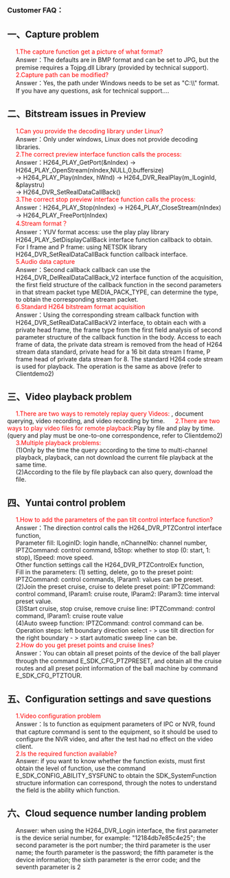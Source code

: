 ### Customer FAQ： ###

## 一、Capture problem

<div style="color:red;margin-left:20px;">
  1.The capture function get a picture of what format?
</div>
<div style="margin-left:20px;">
    Answer：The defaults are in BMP format and can be set to JPG, but the premise requires a Tojpg.dll Library (provided by technical support).
</div>
<div style="color:red;margin-left:20px;">
  2.Capture path can be modified?
</div>
<div style="margin-left:20px;">
    Answer：Yes, the path under Windows needs to be set as "C:\\" format.<br/>
  If you have any questions, ask for technical support....

</div>

## 二、Bitstream issues in Preview

<div style="color:red;margin-left:20px;">
  1.Can you provide the decoding library under Linux?
</div>
<div style="margin-left:20px;">
    Answer：Only under windows, Linux does not provide decoding libraries.
</div>
<div style="color:red;margin-left:20px;">
  2.The correct preview interface function calls the process:
</div>
<div style="margin-left:20px;">
    Answer：H264_PLAY_GetPort(&nIndex) -> H264_PLAY_OpenStream(nIndex,NULL,0,buffersize) <br/>
	  -> H264_PLAY_Play(nIndex, hWnd) -> H264_DVR_RealPlay(m_lLoginId, &playstru) <br/>
      -> H264_DVR_SetRealDataCallBack()
</div>
<div style="color:red;margin-left:20px;">
  3.The correct stop preview interface function calls the process:
</div>
<div style="margin-left:20px;">
    Answer：H264_PLAY_Stop(nIndex) -> H264_PLAY_CloseStream(nIndex) -> H264_PLAY_FreePort(nIndex)
</div>
<div style="color:red;margin-left:20px;">
  4.Stream format？
</div>
<div style="margin-left:20px;">
    Answer：YUV format access: use the play play library H264_PLAY_SetDisplayCallBack interface function callback to obtain. <br/>
    For I frame and P frame: using NETSDK library H264_DVR_SetRealDataCallBack function callback interface. <br/>
</div>
<div style="color:red;margin-left:20px;">
   5.Audio data capture
</div>
<div style="margin-left:20px;">
    Answer：Second callback callback can use the H264_DVR_DelRealDataCallBack_V2 interface function of the acquisition, the first field structure of the callback function in the second parameters in that stream packet type MEDIA_PACK_TYPE, can determine the type, to obtain the corresponding stream packet.
</div>
<div style="color:red;margin-left:20px;">
  6.Standard H264 bitstream format acquisition
</div>
<div style="margin-left:20px;">
    Answer：Using the corresponding stream callback function with H264_DVR_SetRealDataCallBackV2 interface, to obtain each with a private head frame, the frame type from the first field analysis of second parameter structure of the callback function in the body. Access to each frame of data, the private data stream is removed from the head of H264 stream data standard, private head for a 16 bit data stream I frame, P frame head of private data stream for 8. The standard H264 code stream is used for playback. The operation is the same as above (refer to Clientdemo2)
</div>

## 三、Video playback problem

<label style="color:red;margin-left:20px;">
  1.There are two ways to remotely replay query Videos: </label>, document querying, video recording, and video recording by time.

<label style="color:red;margin-left:20px;">
  2.There are two ways to play video files for remote playback:</label>Play by file and play by time. (query and play must be one-to-one correspondence, refer to Clientdemo2)

<div style="color:red;margin-left:20px;">
  3.Multiple playback problems:
</div>
<div style="margin-left:20px;">
    (1)Only by the time the query according to the time to multi-channel playback, playback, can not download the current file playback at the same time. <br/>
    (2)According to the file by file playback can also query, download the file.
</div>

## 四、Yuntai control problem

<div style="color:red;margin-left:20px;">
  1.How to add the parameters of the pan tilt control interface function?
</div>
<div style="margin-left:20px;">
    Answer：The direction control calls the H264_DVR_PTZControl interface function, <br/>
     Parameter fill: lLoginID: login handle, nChannelNo: channel number, lPTZCommand: control command, bStop: whether to stop (0: start, 1: stop), lSpeed: move speed. <br/>
	 Other function settings call the H264_DVR_PTZControlEx function, <br/>
     Fill in the parameters: (1) setting, delete, go to the preset point: lPTZCommand: control commands, lParam1: values can be preset.<br/>
      (2)Join the preset cruise, cruise to delete preset point: lPTZCommand: control command, lParam1: cruise route, lParam2: lParam3: time interval preset value. <br/>
	  (3)Start cruise, stop cruise, remove cruise line: lPTZCommand: control command, lParam1: cruise route value <br/>
      (4)Auto sweep function: lPTZCommand: control command can be. Operation steps: left boundary direction select - > use tilt direction for the right boundary - > start automatic sweep line can be. <br/>
</div>
<div style="color:red;margin-left:20px;">
  2.How do you get preset points and cruise lines?
</div>
<div style="margin-left:20px;">
    Answer：You can obtain all preset points of the device of the ball player through the command E_SDK_CFG_PTZPRESET, and obtain all the cruise routes and all preset point information of the ball machine by command E_SDK_CFG_PTZTOUR.
</div>

## 五、Configuration settings and save questions

<div style="color:red;margin-left:20px;">
  1.Video configuration problem
</div>
<div style="margin-left:20px;">
    Answer：Is to function as equipment parameters of IPC or NVR, found that capture command is sent to the equipment, so it should be used to configure the NVR video, and after the test had no effect on the video client.
</div>
<div style="color:red;margin-left:20px;">
  2.Is the required function available?
</div>
<div style="margin-left:20px;">
    Answer: if you want to know whether the function exists, must first obtain the level of function, use the command E_SDK_CONFIG_ABILITY_SYSFUNC to obtain the SDK_SystemFunction structure information can correspond, through the notes to understand the field is the ability which function.
</div>

## 六、Cloud sequence number landing problem

<div style="margin-left:20px;">
    Answer: when using the H264_DVR_Login interface, the first parameter is the device serial number, for example:
"12184db7e85c4e25"; the second parameter is the port number; the third parameter is the user name; the fourth parameter is the password; the fifth parameter is the device information; the sixth parameter is the error code; and the seventh parameter is 2
 </div>
​
